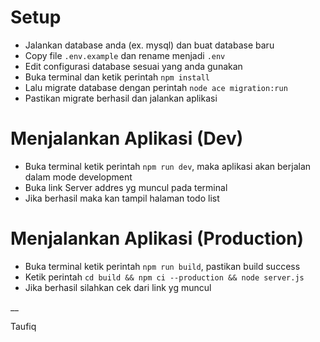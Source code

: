 # Setup
- Jalankan database anda (ex. mysql) dan buat database baru
- Copy file `.env.example` dan rename menjadi `.env`
- Edit configurasi database sesuai yang anda gunakan
- Buka terminal dan ketik perintah `npm install`
- Lalu migrate database dengan perintah `node ace migration:run`
- Pastikan migrate berhasil dan jalankan aplikasi

# Menjalankan Aplikasi (Dev)
- Buka terminal ketik perintah `npm run dev`, maka aplikasi akan berjalan dalam mode development
- Buka link Server addres yg muncul pada terminal
- Jika berhasil maka kan tampil halaman todo list

# Menjalankan Aplikasi (Production)
- Buka terminal ketik perintah `npm run build`, pastikan build success
- Ketik perintah `cd build && npm ci --production && node server.js`
- Jika berhasil silahkan cek dari link yg muncul 


__

Taufiq 